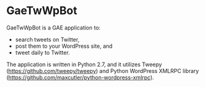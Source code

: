 GaeTwWpBot
==========
GaeTwWpBot is a GAE application to:
- search tweets on Twitter,
- post them to your WordPress site, and
- tweet daily to Twitter.

The application is written in Python 2.7, and
it utilizes Tweepy (https://github.com/tweepy/tweepy) and
Python WordPress XMLRPC library (https://github.com/maxcutler/python-wordpress-xmlrpc).
